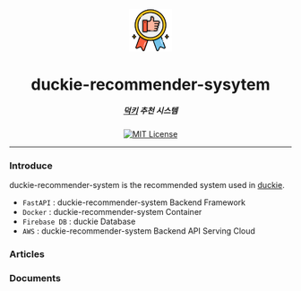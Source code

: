 <p align="center">
  <img src="./assets/recommendation.png" width="15%" alt="duck" />
</p>
<h1 align="center">duckie-recommender-sysytem</h1>
<h5 align="center"><a href="https://github.com/sungbinland/duckie">덕키</a> 추천 시스템</h5>
<p align="center">
    <a href="LICENSE"><img alt="MIT License" src="https://img.shields.io/badge/License-MIT-blue"/></a>
</p>

---

### Introduce
duckie-recommender-system is the recommended system used in [duckie](https://github.com/sungbinland/duckie).

- `FastAPI` : duckie-recommender-system Backend Framework
- `Docker` : duckie-recommender-system Container
- `Firebase DB` : duckie Database
- `AWS` : duckie-recommender-system Backend API Serving Cloud

### Articles

### Documents
